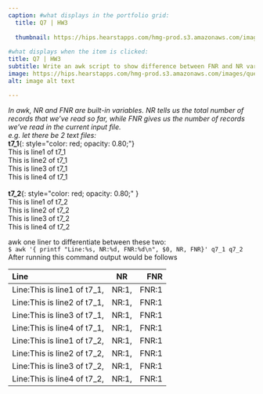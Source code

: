 ```yaml
---
caption: #what displays in the portfolio grid:
  title: Q7 | HW3
  
  thumbnail: https://hips.hearstapps.com/hmg-prod.s3.amazonaws.com/images/question-mark-icon-on-white-puzzle-royalty-free-image-917901148-1558452934.jpg
  
#what displays when the item is clicked:
title: Q7 | HW3
subtitle: Write an awk script to show difference between FNR and NR variables.
image: https://hips.hearstapps.com/hmg-prod.s3.amazonaws.com/images/question-mark-icon-on-white-puzzle-royalty-free-image-917901148-1558452934.jpg
alt: image alt text

---
```

*In awk, NR and FNR are built-in variables. NR tells us the total number of records that we’ve read so far, while FNR gives us the number of records we’ve read in the current input file.*<br/>
*e.g. let there be 2 text files:*<br/>
**t7_1**{: style="color: red; opacity: 0.80;"}<br/>
This is line1 of t7_1<br/>
This is line2 of t7_1<br/>
This is line3 of t7_1<br/>
This is line4 of t7_1<br/>
<br/>
**t7_2**{: style="color: red; opacity: 0.80;" }<br/>
This is line1 of t7_2<br/>
This is line2 of t7_2<br/>
This is line3 of t7_2<br/>
This is line4 of t7_2<br/>



awk one liner to differentiate between these two:<br/>
`$ awk '{ printf "Line:%s, NR:%d, FNR:%d\n", $0, NR, FNR}' q7_1 q7_2`<br/>
After running this command output would be follows<br/>

| Line                        | NR       | FNR    |
| :---                        | :----:   |   ---: |
| Line:This is line1 of t7_1, | NR:1,    | FNR:1  |
| Line:This is line2 of t7_1, | NR:1,    | FNR:1  |
| Line:This is line3 of t7_1, | NR:1,    | FNR:1  |
| Line:This is line4 of t7_1, | NR:1,    | FNR:1  |
| Line:This is line1 of t7_2, | NR:1,    | FNR:1  |
| Line:This is line2 of t7_2, | NR:1,    | FNR:1  |
| Line:This is line3 of t7_2, | NR:1,    | FNR:1  |
| Line:This is line4 of t7_2, | NR:1,    | FNR:1  |
